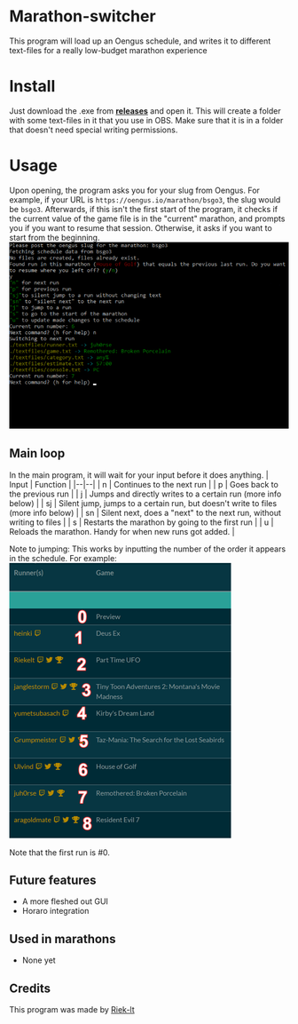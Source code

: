 # Marathon-switcher
This program will load up an Oengus schedule, and writes it to different text-files for a really low-budget marathon experience

# Install

Just download the .exe from [**releases**](https://github.com/riek-lt/marathon-switcher/releases) and open it. This will create a folder with some text-files in it that you use in OBS. Make sure that it is in a folder that doesn't need special writing permissions.

# Usage
Upon opening, the program asks you for your slug from Oengus. For example, if your URL is `https://oengus.io/marathon/bsgo3`, the slug would be `bsgo3`.
Afterwards, if this isn't the first start of the program, it checks if the current value of the game file is in the "current" marathon, and prompts you if you want to resume that session. Otherwise, it asks if you want to start from the beginning.
![](docs/programexample.png)

## Main loop
In the main program, it will wait for your input before it does anything.
|  Input | Function  |
|--|--|
| n | Continues to the next run |
| p | Goes back to the previous run |
| j | Jumps and directly writes to a certain run (more info below) |
| sj | Silent jump, jumps to a certain run, but doesn't write to files (more info below) |
| sn | Silent next, does a "next" to the next run, without writing to files |
| s | Restarts the marathon by going to the first run |
| u | Reloads the marathon. Handy for when new runs got added. |

Note to jumping: This works by inputting the number of the order it appears in the schedule. For example:
![](docs/scheduleexample.png)  

Note that the first run is #0.

## Future features
- A more fleshed out GUI
- Horaro integration

## Used in marathons
- None yet

## Credits
This program was made by [Riek-lt](https://twitter.com/riek_lt)
